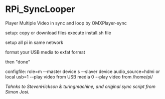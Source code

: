 # RPi_SyncLooper
Player Multiple Video in sync and loop by OMXPlayer-sync 

  setup:
  copy or download files
  execute install.sh file
  
  setup all pi in same network
  
  format your USB media to exfat format
  
  then "done"
  
  configfile:
  role=m --master device
       s --slaver device
  audio_source=hdmi or local
  usb=1 --play video from USB media
      0 --play video from /home/pi/
        
        
*Tahnks to StevenHickson & turingmachine, and original sync script from Simon Josi.*

